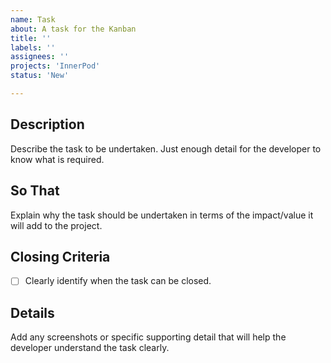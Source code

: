 ```yaml
---
name: Task
about: A task for the Kanban
title: ''
labels: ''
assignees: ''
projects: 'InnerPod'
status: 'New'

---
```

## Description

Describe the task to be undertaken. Just enough detail for the developer to know what is required.

## So That

Explain why the task should be undertaken in terms of the impact/value it will add to the project.

## Closing Criteria

- [ ] Clearly identify when the task can be closed.

## Details

Add any screenshots or specific supporting detail that will help the developer understand the task clearly.
